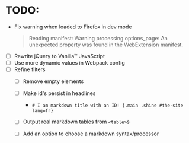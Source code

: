 # TODO:

- Fix warning when loaded to Firefox in dev mode
    > Reading manifest: Warning processing options_page: An unexpected property
    > was found in the WebExtension manifest.
- [ ] Rewrite jQuery to Vanilla™ JavaScript
- [ ] Use more dynamic values in Webpack config
- [ ] Refine filters
    - [ ] Remove empty elements
    - [ ] Make id's persist in headlines
        - `# I am markdown title with an ID! {.main .shine #the-site lang=fr}`
    - [ ] Output real markdown tables from `<table>`s
    - [ ] Add an option to choose a markdown syntax/processor


